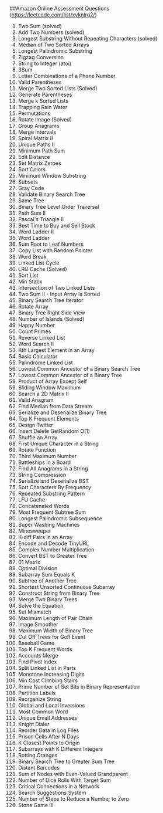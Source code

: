 ##Amazon Online Assessment Questions (https://leetcode.com/list/xyknlrg2/)
1. Two Sum (solved)
2. Add Two Numbers (solved)
3. Longest Substring Without Repeating Characters (solved)
4. Median of Two Sorted Arrays
5. Longest Palindromic Substring
6. Zigzag Conversion
7. String to Integer (atoi)
8. 3Sum
9. Letter Combinations of a Phone Number
10. Valid Parentheses
11. Merge Two Sorted Lists (Solved)
12. Generate Parentheses
13. Merge k Sorted Lists
14. Trapping Rain Water
15. Permutations
16. Rotate Image (Solved)
17. Group Anagrams
18. Merge Intervals
19. Spiral Matrix II
20. Unique Paths II
21. Minimum Path Sum
22. Edit Distance
23. Set Matrix Zeroes
24. Sort Colors
25. Minimum Window Substring
26. Subsets
27. Gray Code
28. Validate Binary Search Tree
29. Same Tree
30. Binary Tree Level Order Traversal
31. Path Sum II
32. Pascal's Triangle II
33. Best Time to Buy and Sell Stock
34. Word Ladder II
35. Word Ladder
36. Sum Root to Leaf Numbers
37. Copy List with Random Pointer
38. Word Break
39. Linked List Cycle
40. LRU Cache (Solved)
41. Sort List
42. Min Stack
43. Intersection of Two Linked Lists
44. Two Sum II - Input Array Is Sorted
45. Binary Search Tree Iterator
46. Rotate Array
47. Binary Tree Right Side View
48. Number of Islands (Solved)
49. Happy Number
50. Count Primes
51. Reverse Linked List
52. Word Search II
53. Kth Largest Element in an Array
54. Basic Calculator
55. Palindrome Linked List
56. Lowest Common Ancestor of a Binary Search Tree
57. Lowest Common Ancestor of a Binary Tree
58. Product of Array Except Self
59. Sliding Window Maximum
60. Search a 2D Matrix II
61. Valid Anagram
62. Find Median from Data Stream
63. Serialize and Deserialize Binary Tree
64. Top K Frequent Elements
65. Design Twitter
66. Insert Delete GetRandom O(1)
67. Shuffle an Array
68. First Unique Character in a String
69. Rotate Function
70. Third Maximum Number
71. Battleships in a Board
72. Find All Anagrams in a String
73. String Compression
74. Serialize and Deserialize BST
75. Sort Characters By Frequency
76. Repeated Substring Pattern
77. LFU Cache
78. Concatenated Words
79. Most Frequent Subtree Sum
80. Longest Palindromic Subsequence
81. Super Washing Machines
82. Minesweeper
83. K-diff Pairs in an Array
84. Encode and Decode TinyURL
85. Complex Number Multiplication
86. Convert BST to Greater Tree
87. 01 Matrix
88. Optimal Division
89. Subarray Sum Equals K
90. Subtree of Another Tree
91. Shortest Unsorted Continuous Subarray
92. Construct String from Binary Tree
93. Merge Two Binary Trees
94. Solve the Equation
95. Set Mismatch
96. Maximum Length of Pair Chain
97. Image Smoother
98. Maximum Width of Binary Tree
99. Cut Off Trees for Golf Event
100. Baseball Game
101. Top K Frequent Words
102. Accounts Merge
103. Find Pivot Index
104. Split Linked List in Parts
105. Monotone Increasing Digits
106. Min Cost Climbing Stairs
107. Prime Number of Set Bits in Binary Representation
108. Partition Labels
109. Reorganize String
110. Global and Local Inversions
111. Most Common Word
112. Unique Email Addresses
113. Knight Dialer
114. Reorder Data in Log Files
115. Prison Cells After N Days
116. K Closest Points to Origin
117. Subarrays with K Different Integers
118. Rotting Oranges
119. Binary Search Tree to Greater Sum Tree
120. Distant Barcodes
121. Sum of Nodes with Even-Valued Grandparent
122. Number of Dice Rolls With Target Sum
123. Critical Connections in a Network
124. Search Suggestions System
125. Number of Steps to Reduce a Number to Zero
126. Stone Game III